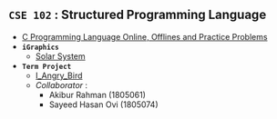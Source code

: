 ## **`CSE 102` : Structured Programming Language**

- [C Programming Language Online, Offlines and Practice Problems](https://github.com/ayeshathoi/CSE102)
- **`iGraphics`**
  - [Solar System](https://github.com/ayeshathoi/CSE102/tree/main/Igraphics_SolarSystem) 
- **`Term Project`** 
  - [I_Angry_Bird](https://github.com/ayeshathoi/AngryBird-TermProject)
  - *Collaborator* :  <br/>
    - Akibur Rahman (1805061)
    - Sayeed Hasan Ovi (1805074)
